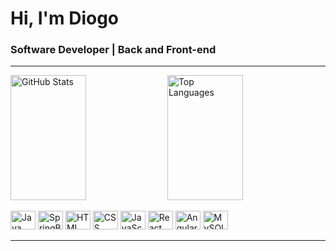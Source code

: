 <h1 align="left">Hi, I'm Diogo</h1>
<h3 align="left">Software Developer | Back and Front-end</h3>

---



<p align="left">
    <img src="https://github-readme-stats.vercel.app/api?username=Dioguinxz&show_icons=true&theme=radical" alt="GitHub Stats" width="49%" height="200px"/>
    <img src="https://github-readme-stats.vercel.app/api/top-langs/?username=Dioguinxz&layout=compact&theme=radical" alt="Top Languages" width="49%" height="200px"/>
</p>


<p align="left">
    <img src="https://cdn.jsdelivr.net/gh/devicons/devicon/icons/java/java-original.svg" alt="Java" width="40" height="30"/>
    <img src="https://cdn.jsdelivr.net/gh/devicons/devicon/icons/spring/spring-original.svg" alt="SpringBoot" width="40" height="30"/>
    <img src="https://cdn.jsdelivr.net/gh/devicons/devicon/icons/html5/html5-original.svg" alt="HTML" width="40" height="30"/>
    <img src="https://cdn.jsdelivr.net/gh/devicons/devicon/icons/css3/css3-original.svg" alt="CSS" width="40" height="30"/>
    <img src="https://cdn.jsdelivr.net/gh/devicons/devicon/icons/javascript/javascript-original.svg" alt="JavaScript" width="40" height="30"/>
    <img src="https://cdn.jsdelivr.net/gh/devicons/devicon/icons/react/react-original.svg" alt="React" width="40" height="30"/>
    <img src="https://cdn.jsdelivr.net/gh/devicons/devicon/icons/angularjs/angularjs-original.svg" alt="Angular" width="40" height="30"/>
    <img src="https://cdn.jsdelivr.net/gh/devicons/devicon/icons/mysql/mysql-original.svg" alt="MySQL" width="40" height="30"/>
</p>


---
